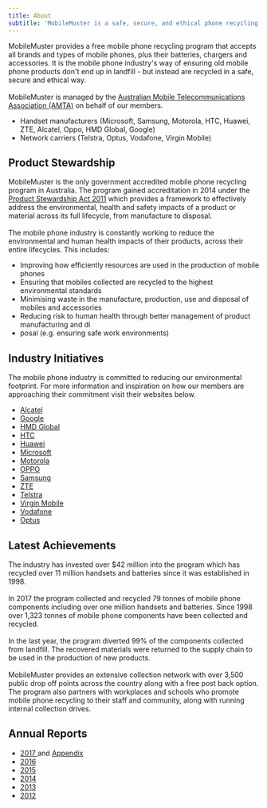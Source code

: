```yaml
---
title: About
subtitle: 'MobileMuster is a safe, secure, and ethical phone recycling program.'
---
```

MobileMuster provides a free mobile phone recycling program that accepts all brands and types of mobile phones, plus their batteries, chargers and accessories. It is the mobile phone industry's way of ensuring old mobile phone products don't end up in landfill - but instead are recycled in a safe, secure and ethical way.\
\
MobileMuster is managed by the [Australian Mobile Telecommunications Association (AMTA)](http://www.amta.org.au/) on behalf of our members.

* Handset manufacturers (Microsoft, Samsung, Motorola, HTC, Huawei, ZTE, Alcatel, Oppo, HMD Global, Google)
* Network carriers (Telstra, Optus, Vodafone, Virgin Mobile)



## Product Stewardship

MobileMuster is the only government accredited mobile phone recycling program in Australia. The program gained accreditation in 2014 under the [Product Stewardship Act 2011](http://www.comlaw.gov.au/Details/C2011A00076) which provides a framework to effectively address the environmental, health and safety impacts of a product or material across its full lifecycle, from manufacture to disposal.\
\
The mobile phone industry is constantly working to reduce the environmental and human health impacts of their products, across their entire lifecycles. This includes:

* Improving how efficiently resources are used in the production of mobile phones
* Ensuring that mobiles collected are recycled to the highest environmental standards
* Minimising waste in the manufacture, production, use and disposal of mobiles and accessories
* Reducing risk to human health through better management of product manufacturing and di
* posal (e.g. ensuring safe work environments)



## Industry Initiatives

The mobile phone industry is committed to reducing our environmental footprint. For more information and inspiration on how our members are approaching their commitment visit their websites below.

* [Alcatel](http://www.alcatel-mobile.com/au/company/aboutCsr)
* [Google](https://environment.google/)
* [HMD Global](https://www.nokia.com/en_int/about-us/sustainability)
* [HTC](https://www.htc.com/au/about/corporate-responsibility/)
* [Huawei](http://www.huawei.com/au/sustainability)
* [Microsoft](https://www.microsoft.com/en-us/environment/default.aspx)
* [Motorola](https://www.motorola.com/us/about/corporate-responsibility-environment)
* [OPPO](https://www.oppo.com/au/about-us/)
* [Samsung](http://www.samsung.com/au/aboutsamsung/samsungelectronics/companyReports/companyreports_02/)
* [ZTE](http://www.zte.com.cn/global/about/citizenship/CSR-Reports)
* [Telstra](https://www.telstra.com.au/aboutus/community-environment/environment)
* [Virgin Mobile](https://www.virginmobile.com.au/about-virgin-mobile/)
* [Vodafone](https://www.vodafone.com.au/about/sustainability/)
* [Optus](https://www.optus.com.au/about/sustainability)



## Latest Achievements

The industry has invested over $42 million into the program which has recycled over 11 million handsets and batteries since it was established in 1998.\
\
In 2017 the program collected and recycled 79 tonnes of mobile phone components including over one million handsets and batteries. Since 1998 over 1,323 tonnes of mobile phone components have been collected and recycled.\
\
In the last year, the program diverted 99% of the components collected from landfill. The recovered materials were returned to the supply chain to be used in the production of new products.\
\
MobileMuster provides an extensive collection network with over 3,500 public drop off points across the country along with a free post back option. The program also partners with workplaces and schools who promote mobile phone recycling to their staff and community, along with running internal collection drives.

## Annual Reports



* [2017 ](http://localhost:3000/media/135343/mob_annualreport-2016-17final.pdf)and [Appendix](http://localhost:3000/media/135344/mobappendix-2017_final.pdf)
* [2016](http://localhost:3000/media/134587/annual_report.pdf)
* [2015](http://localhost:3000/media/113634/mob0192_fy15_annualreport_fa_digital.pdf)
* [2014](http://localhost:3000/media/62405/mm_annualreport_2014.pdf)
* [2013](http://localhost:3000/media/39176/mobilemuster_annualreport_2013_lr.pdf)
* [2012](http://localhost:3000/media/21563/amt0225_mobilemuster_report_2012_final.pdf)
